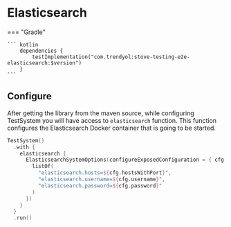 # Elasticsearch

=== "Gradle"

    ``` kotlin
        dependencies {
            testImplementation("com.trendyol:stove-testing-e2e-elasticsearch:$version")
        }
    ```

## Configure

After getting the library from the maven source, while configuring TestSystem you will have access to `elasticsearch`
function.
This function configures the Elasticsearch Docker container that is going to be started.

```kotlin
TestSystem()
  .with {
    elasticsearch {
      ElasticsearchSystemOptions(configureExposedConfiguration = { cfg ->
        listOf(
          "elasticsearch.hosts=${cfg.hostsWithPort}",
          "elasticsearch.username=${cfg.username}",
          "elasticsearch.password=${cfg.password}"
        )
      })
    }
  }
  .run()
```
